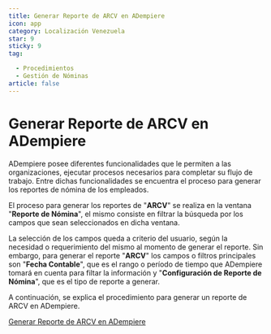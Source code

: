 ```yaml
---
title: Generar Reporte de ARCV en ADempiere
icon: app
category: Localización Venezuela
star: 9
sticky: 9
tag:

  - Procedimientos
  - Gestión de Nóminas
article: false
---
```

**Generar Reporte de ARCV en ADempiere**
========================================

ADempiere posee diferentes funcionalidades que le permiten a las organizaciones, ejecutar procesos necesarios para completar su flujo de trabajo. Entre dichas funcionalidades se encuentra el proceso para generar los reportes de nómina de los empleados.

El proceso para generar los reportes de "**ARCV**" se realiza en la ventana "**Reporte de Nómina**", el mismo consiste en filtrar la búsqueda por los campos que sean seleccionados en dicha ventana.

La selección de los campos queda a criterio del usuario, según la necesidad o requerimiento del mismo al momento de generar el reporte. Sin embargo, para generar el reporte "**ARCV**" los campos o filtros principales son "**Fecha Contable**", que es el rango o período de tiempo que ADempiere tomará en cuenta para filtar la información y "**Configuración de Reporte de Nómina**", que es el tipo de reporte a generar.

A continuación, se explica el procedimiento para generar un reporte de ARCV en ADempiere.

[Generar Reporte de ARCV en ADempiere](arcv-report)